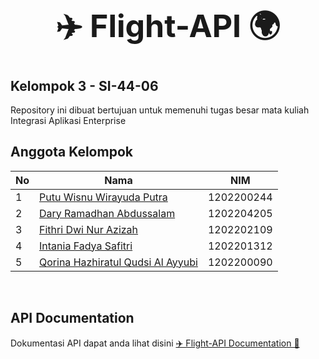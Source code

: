 <h1 align="center" style="font-weight: bold; font-size: 50px">✈️ Flight-API 🌍</h1>

## Kelompok 3 - SI-44-06

Repository ini dibuat bertujuan untuk memenuhi tugas besar mata kuliah Integrasi Aplikasi Enterprise

## Anggota Kelompok

| No  | Nama                                                                     | NIM        |
| --- | ------------------------------------------------------------------------ | ---------- |
| 1   | [Putu Wisnu Wirayuda Putra](https://www.instagram.com/puutuuu_)          | 1202200244 |
| 2   | [Dary Ramadhan Abdussalam](https://www.instagram.com/daryraa)            | 1202204205 |
| 3   | [Fithri Dwi Nur Azizah](https://www.instagram.com/fthrraz)               | 1202202109 |
| 4   | [Intania Fadya Safitri](https://www.instagram.com/intaniafdya_)          | 1202201312 |
| 5   | [Qorina Hazhiratul Qudsi Al Ayyubi](https://www.instagram.com/qorinaa.a) | 1202200090 |

<br>

## API Documentation

Dokumentasi API dapat anda lihat disini [✈️ Flight-API Documentation 📄](https://github.com/wisnuwirayuda15/flight-restful-api/blob/main/api_documentation.md)
